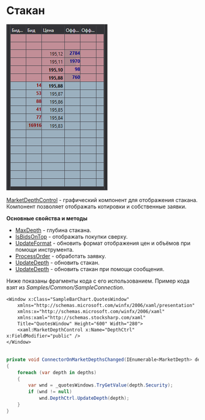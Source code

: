 # Стакан

![GUI MarketDepthControl](../images/GUI_MarketDepthControl.png)

[MarketDepthControl](xref:StockSharp.Xaml.MarketDepthControl) \- графический компонент для отображения стакана. Компонент позволяет отображать котировки и собственные заявки. 

**Основные свойства и методы**

- [MaxDepth](xref:StockSharp.Xaml.MarketDepthControl.MaxDepth) \- глубина стакана.
- [IsBidsOnTop](xref:StockSharp.Xaml.MarketDepthControl.IsBidsOnTop) \- отображать покупки сверху.
- [UpdateFormat](xref:StockSharp.Xaml.MarketDepthControl.UpdateFormat) \- обновить формат отображения цен и объёмов при помощи инструмента.
- [ProcessOrder](xref:StockSharp.Xaml.MarketDepthControl.ProcessOrder) \- обработать заявку.
- [UpdateDepth](xref:StockSharp.Xaml.MarketDepthControl.UpdateDepth) \- обновить стакан.
- [UpdateDepth](xref:StockSharp.Xaml.MarketDepthControl.UpdateDepth) \- обновить стакан при помощи сообщения.

Ниже показаны фрагменты кода с его использованием. Пример кода взят из *Samples\/Common\/SampleConnection*. 

```xaml
<Window x:Class="SampleBarChart.QuotesWindow"
    xmlns="http://schemas.microsoft.com/winfx/2006/xaml/presentation"
    xmlns:x="http://schemas.microsoft.com/winfx/2006/xaml"
    xmlns:xaml="http://schemas.stocksharp.com/xaml"
    Title="QuotesWindow" Height="600" Width="280">
	<xaml:MarketDepthControl x:Name="DepthCtrl" x:FieldModifier="public" />
</Window>
	  				
```
```cs
private void ConnectorOnMarketDepthsChanged(IEnumerable<MarketDepth> depths)
{
	foreach (var depth in depths)
	{
		var wnd = _quotesWindows.TryGetValue(depth.Security);
		if (wnd != null)
			wnd.DepthCtrl.UpdateDepth(depth);
	}
}
	  				
```
